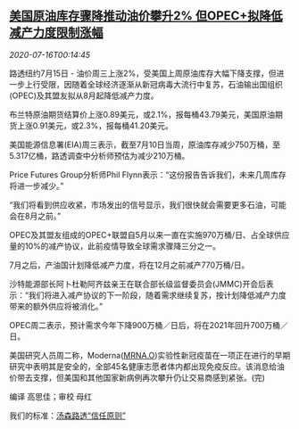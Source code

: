 <!--1594858994000-->
[美国原油库存骤降推动油价攀升2% 但OPEC+拟降低减产力度限制涨幅](https://cn.reuters.com/article/oil-close-0715-wedn-idCNKCS24H00L)
------

<div><i>2020-07-16T00:14:45</i></div><div class="StandardArticleBody_body"><p>路透纽约7月15日 - 油价周三上涨2%，受美国上周原油库存大幅下降支撑，但进一步上行受限，因随着全球经济逐渐从新冠病毒大流行中复苏，石油输出国组织(OPEC)及其盟友拟从8月起降低减产力度。 </p><p>布兰特原油期货结算价上涨0.89美元，或2.1%，报每桶43.79美元，美国原油期货上涨0.91美元，或2.3%，报每桶41.20美元。 </p><p>美国能源信息署(EIA)周三表示，截至7月10日当周，原油库存减少750万桶，至5.317亿桶，路透调查中分析师预估为减少210万桶。 </p><p>Price Futures Group分析师Phil Flynn表示：“这份报告告诉我们，未来几周库存将进一步减少。” </p><p>“我们将看到供应收紧，市场发出的信号显示，我们很快就会需要更多石油，可能会在8月之前。” </p><p>OPEC及其盟友组成的OPEC+联盟自5月以来一直在实施970万桶/日、占全球供应量的10%的减产协议，此前疫情导致全球需求骤降三分之一。 </p><p>7月之后，产油国计划降低减产力度，将在12月之前减产770万桶/日。 </p><p>沙特能源部长阿卜杜勒阿齐兹亲王在联合部长级监督委员会(JMMC)开会后表示：“我们将进入减产协议的下一阶段，随着需求继续复苏，按计划降低减产力度带来的额外供应将被消化。” </p><p>OPEC周二表示，预计需求今年下降900万桶／日后，将在2021年回升700万桶／日。 </p><p>美国研究人员周二称，Moderna(<span id="symbol_MRNA.O_0"><a href="//www.reuters.com/companies/MRNA.O">MRNA.O</a></span>)实验性新冠疫苗在一项正在进行的早期研究中表明其是安全的，全部45名健康志愿者体内都出现免疫反应。该消息给油价带去支撑，但美国和其他国家新病例再次攀升仍让交易商感到紧张。(完)     </p><div class="Attribution_container"><div class="Attribution_attribution"><p class="Attribution_content">编译 高思佳；审校 母红</p></div></div><div class="StandardArticleBody_trustBadgeContainer"><span class="StandardArticleBody_trustBadgeTitle">我们的标准：</span><span class="trustBadgeUrl"><a href="https://www.thomsonreuters.cn/content/dam/openweb/documents/pdf/china/brochures/about-us-1.pdf">汤森路透“信任原则”</a></span></div></div>
